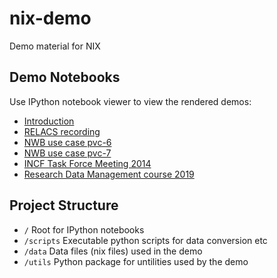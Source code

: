 nix-demo
========

Demo material for NIX

Demo Notebooks
-----------------
Use  IPython notebook viewer to view the rendered demos:
* [Introduction](http://nbviewer.ipython.org/github/G-Node/nix-demo/blob/master/Introduction%20to%20nixpy.ipynb)
* [RELACS recording](http://nbviewer.ipython.org/github/G-Node/nix-demo/blob/master/relacs_demo.ipynb)
* [NWB use case pvc-6](http://nbviewer.ipython.org/github/G-Node/nix-demo/blob/master/NWB%20pvc-6%20use-case.ipynb)
* [NWB use case pvc-7](http://nbviewer.ipython.org/github/G-Node/nix-demo/blob/master/NWB%20pvc-7%20use-case.ipynb)
* [INCF Task Force Meeting 2014](http://nbviewer.ipython.org/github/G-Node/nix-demo/blob/master/NIX%20INCF%20TF%20Meeting%202014.ipynb)
* [Research Data Management course 2019](http://nbviewer.ipython.org/github/G-Node/nix-demo/blob/master/2019_RDM_course_nix.ipynb)

Project Structure
-----------------

* `/` Root for IPython notebooks
* `/scripts` Executable python scripts for data conversion etc
* `/data` Data files (nix files) used in the demo
* `/utils` Python package for untilities used by the demo
